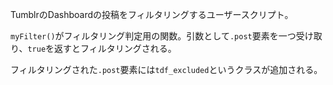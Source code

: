 TumblrのDashboardの投稿をフィルタリングするユーザースクリプト。

`myFilter()`がフィルタリング判定用の関数。引数として`.post`要素を一つ受け取り、`true`を返すとフィルタリングされる。

フィルタリングされた`.post`要素には`tdf_excluded`というクラスが追加される。
